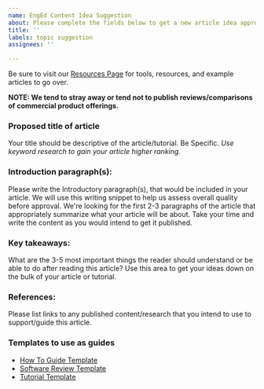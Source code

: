 ```yaml
---
name: EngEd Content Idea Suggestion
about: Please complete the fields below to get a new article idea approved for submission.
title: ''
labels: topic suggestion
assignees: ''

---
```


Be sure to visit our [Resources Page](https://github.com/section-engineering-education/engineering-education/blob/master/new_contributors/resources-page.md) for tools, resources, and example articles to go over.

**NOTE: We tend to stray away or tend not to publish reviews/comparisons of commercial product offerings.**

### Proposed title of article
Your title should be descriptive of the article/tutorial. Be Specific. *Use keyword research to gain your article higher ranking.*

### Introduction paragraph(s):
Please write the Introductory paragraph(s), that would be included in your article. We will use this writing snippet to help us assess overall quality before approval. We're looking for the first 2-3 paragraphs of the article that appropriately summarize what your article will be about.
Take your time and write the content as you would intend to get it published. 

### Key takeaways: 
What are the 3-5 most important things the reader should understand or be able to do after reading this article? Use this area to get your ideas down on the bulk of your article or tutorial.

### References: 
Please list links to any published content/research that you intend to use to support/guide this article.

### Templates to use as guides
- [How To Guide Template](https://github.com/section-engineering-education/engineering-education/blob/master/new_contributors/how-to-guide-template.md)
- [Software Review Template](https://github.com/section-engineering-education/engineering-education/blob/master/new_contributors/software-review-template.md)
- [Tutorial Template](https://github.com/section-engineering-education/engineering-education/blob/master/new_contributors/tutorial-template.md)
